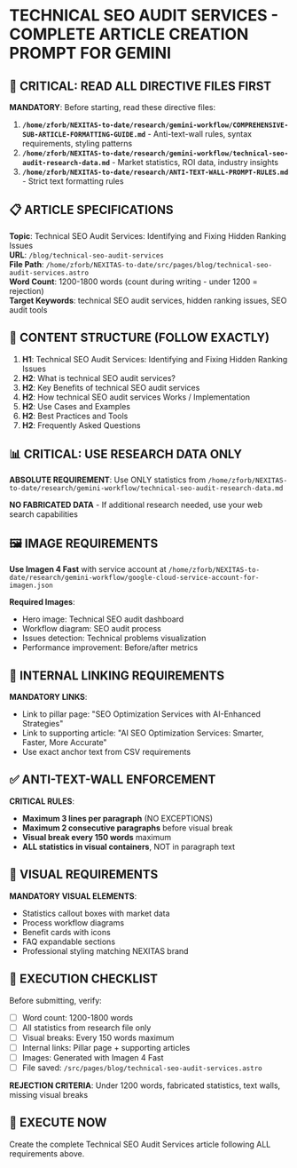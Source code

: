 # TECHNICAL SEO AUDIT SERVICES - COMPLETE ARTICLE CREATION PROMPT FOR GEMINI

## 🚨 CRITICAL: READ ALL DIRECTIVE FILES FIRST

**MANDATORY**: Before starting, read these directive files:

1. **`/home/zforb/NEXITAS-to-date/research/gemini-workflow/COMPREHENSIVE-SUB-ARTICLE-FORMATTING-GUIDE.md`** - Anti-text-wall rules, syntax requirements, styling patterns
2. **`/home/zforb/NEXITAS-to-date/research/gemini-workflow/technical-seo-audit-research-data.md`** - Market statistics, ROI data, industry insights
3. **`/home/zforb/NEXITAS-to-date/research/ANTI-TEXT-WALL-PROMPT-RULES.md`** - Strict text formatting rules

## 📋 ARTICLE SPECIFICATIONS

**Topic**: Technical SEO Audit Services: Identifying and Fixing Hidden Ranking Issues  
**URL**: `/blog/technical-seo-audit-services`  
**File Path**: `/home/zforb/NEXITAS-to-date/src/pages/blog/technical-seo-audit-services.astro`  
**Word Count**: 1200-1800 words (count during writing - under 1200 = rejection)  
**Target Keywords**: technical SEO audit services, hidden ranking issues, SEO audit tools

## 🎯 CONTENT STRUCTURE (FOLLOW EXACTLY)

1. **H1**: Technical SEO Audit Services: Identifying and Fixing Hidden Ranking Issues
2. **H2**: What is technical SEO audit services?
3. **H2**: Key Benefits of technical SEO audit services  
4. **H2**: How technical SEO audit services Works / Implementation
5. **H2**: Use Cases and Examples
6. **H2**: Best Practices and Tools
7. **H2**: Frequently Asked Questions

## 📊 CRITICAL: USE RESEARCH DATA ONLY

**ABSOLUTE REQUIREMENT**: Use ONLY statistics from `/home/zforb/NEXITAS-to-date/research/gemini-workflow/technical-seo-audit-research-data.md`

**NO FABRICATED DATA** - If additional research needed, use your web search capabilities

## 🖼️ IMAGE REQUIREMENTS

**Use Imagen 4 Fast** with service account at `/home/zforb/NEXITAS-to-date/research/gemini-workflow/google-cloud-service-account-for-imagen.json`

**Required Images**: 
- Hero image: Technical SEO audit dashboard
- Workflow diagram: SEO audit process
- Issues detection: Technical problems visualization  
- Performance improvement: Before/after metrics

## 🔗 INTERNAL LINKING REQUIREMENTS

**MANDATORY LINKS**:
- Link to pillar page: "SEO Optimization Services with AI-Enhanced Strategies"
- Link to supporting article: "AI SEO Optimization Services: Smarter, Faster, More Accurate"
- Use exact anchor text from CSV requirements

## ✅ ANTI-TEXT-WALL ENFORCEMENT

**CRITICAL RULES**:
- **Maximum 3 lines per paragraph** (NO EXCEPTIONS)
- **Maximum 2 consecutive paragraphs** before visual break
- **Visual break every 150 words** maximum
- **ALL statistics in visual containers**, NOT in paragraph text

## 🎨 VISUAL REQUIREMENTS

**MANDATORY VISUAL ELEMENTS**:
- Statistics callout boxes with market data
- Process workflow diagrams
- Benefit cards with icons
- FAQ expandable sections
- Professional styling matching NEXITAS brand

## 📝 EXECUTION CHECKLIST

Before submitting, verify:
- [ ] Word count: 1200-1800 words
- [ ] All statistics from research file only
- [ ] Visual breaks: Every 150 words maximum
- [ ] Internal links: Pillar page + supporting articles
- [ ] Images: Generated with Imagen 4 Fast
- [ ] File saved: `/src/pages/blog/technical-seo-audit-services.astro`

**REJECTION CRITERIA**: Under 1200 words, fabricated statistics, text walls, missing visual breaks

## 🚀 EXECUTE NOW

Create the complete Technical SEO Audit Services article following ALL requirements above.